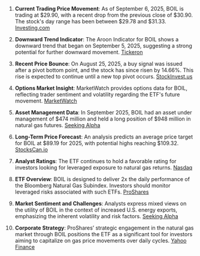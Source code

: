 1. **Current Trading Price Movement**: As of September 6, 2025, BOIL is trading at $29.90, with a recent drop from the previous close of $30.90. The stock's day range has been between $29.78 and $31.33. [Investing.com](https://www.investing.com/etfs/proshares-ultra-dj-ubs-natural-gas)

2. **Downward Trend Indicator**: The Aroon Indicator for BOIL shows a downward trend that began on September 5, 2025, suggesting a strong potential for further downward movement. [Tickeron](https://tickeron.com/ticker/BOIL/)

3. **Recent Price Bounce**: On August 25, 2025, a buy signal was issued after a pivot bottom point, and the stock has since risen by 14.66%. This rise is expected to continue until a new top pivot occurs. [StockInvest.us](https://stockinvest.us/stock/BOIL)

4. **Options Market Insight**: MarketWatch provides options data for BOIL, reflecting trader sentiment and volatility regarding the ETF's future movement. [MarketWatch](https://www.marketwatch.com/investing/fund/boil/options)

5. **Asset Management Data**: In September 2025, BOIL had an asset under management of $474 million and held a long position of $948 million in natural gas futures. [Seeking Alpha](https://seekingalpha.com/article/4808434-boil-look-elsewhere-to-bet-on-us-increasing-energy-exports)

6. **Long-Term Price Forecast**: An analysis predicts an average price target for BOIL at $89.19 for 2025, with potential highs reaching $109.32. [StocksCan.io](https://stockscan.io/stocks/BOIL/forecast)

7. **Analyst Ratings**: The ETF continues to hold a favorable rating for investors looking for leveraged exposure to natural gas returns. [Nasdaq](https://www.nasdaq.com/market-activity/etf/boil)

8. **ETF Overview**: BOIL is designed to deliver 2x the daily performance of the Bloomberg Natural Gas Subindex. Investors should monitor leveraged risks associated with such ETFs. [ProShares](https://www.proshares.com/our-etfs/leveraged-and-inverse/boil)

9. **Market Sentiment and Challenges**: Analysts express mixed views on the utility of BOIL in the context of increased U.S. energy exports, emphasizing the inherent volatility and risk factors. [Seeking Alpha](https://seekingalpha.com/article/4808434-boil-look-elsewhere-to-bet-on-us-increasing-energy-exports)

10. **Corporate Strategy**: ProShares’ strategic engagement in the natural gas market through BOIL positions the ETF as a significant tool for investors aiming to capitalize on gas price movements over daily cycles. [Yahoo Finance](https://finance.yahoo.com/quote/BOIL/)